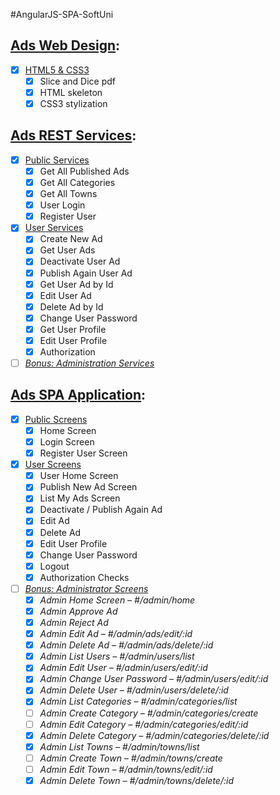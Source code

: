 #AngularJS-SPA-SoftUni

## [Ads Web Design](/../../milestones/Web%20Design):
- [x] [HTML5 & CSS3](/../../issues/1)
  - [x] Slice and Dice pdf
  - [x] HTML skeleton
  - [x] CSS3 stylization
  
## [Ads REST Services](/../../milestones/REST%20Services):
- [x] [Public Services](/../../issues/2)
  - [x] Get All Published Ads
  - [x] Get All Categories
  - [x] Get All Towns
  - [x] User Login
  - [x] Register User
- [x] [User Services](/../../issues/3)
  - [x] Create New Ad
  - [x] Get User Ads
  - [x] Deactivate User Ad
  - [X] Publish Again User Ad
  - [X] Get User Ad by Id
  - [X]	Edit User Ad
  - [X] Delete Ad by Id
  - [x] Change User Password
  - [x] Get User Profile
  - [x]	Edit User Profile
  - [x]	Authorization
- [ ] [*Bonus: Administration Services*](/../../issues/4)
  
## [Ads SPA Application](/../../milestones/SPA%20Application):
- [x] [Public Screens](/../../issues/5)
  - [x] Home Screen
  - [x] Login Screen
  - [x] Register User Screen
- [x] [User Screens](/../../issues/6)
  - [x] User Home Screen
  - [x] Publish New Ad Screen
  - [x] List My Ads Screen
  - [x] Deactivate / Publish Again Ad
  - [x] Edit Ad
  - [x]	Delete Ad
  - [x] Edit User Profile
  - [x] Change User Password
  - [x] Logout
  - [x]	Authorization Checks
- [ ] [*Bonus: Administrator Screens*](/../../issues/7)
  - [x] *Admin Home Screen – #/admin/home*
  - [x] *Admin Approve Ad*
  - [x] *Admin Reject Ad*
  - [x] *Admin Edit Ad – #/admin/ads/edit/:id*
  - [x] *Admin Delete Ad – #/admin/ads/delete/:id*
  - [x] *Admin List Users – #/admin/users/list*
  - [x] *Admin Edit User – #/admin/users/edit/:id*
  - [x] *Admin Change User Password – #/admin/users/edit/:id*
  - [x] *Admin Delete User – #/admin/users/delete/:id*
  - [x] *Admin List Categories – #/admin/categories/list*
  - [ ] *Admin Create Category – #/admin/categories/create*
  - [ ] *Admin Edit Category – #/admin/categories/edit/:id*
  - [x] *Admin Delete Category – #/admin/categories/delete/:id*
  - [x] *Admin List Towns – #/admin/towns/list*
  - [ ] *Admin Create Town – #/admin/towns/create*
  - [ ] *Admin Edit Town – #/admin/towns/edit/:id*
  - [x] *Admin Delete Town – #/admin/towns/delete/:id*
